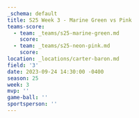 ```yaml
---
_schema: default
title: S25 Week 3 - Marine Green vs Pink
teams-score:
  - team: _teams/s25-marine-green.md
    score:
  - team: _teams/s25-neon-pink.md
    score:
location: _locations/carter-baron.md
field: '3'
date: 2023-09-24 14:30:00 -0400
season: 25
week: 3
mvp: ''
game-ball: ''
sportsperson: ''
---
```

